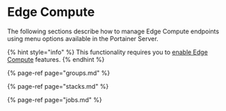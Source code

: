 # Edge Compute

The following sections describe how to manage Edge Compute endpoints using menu options available in the Portainer Server.

{% hint style="info" %}
This functionality requires you to [enable Edge Compute](../../admin/settings/#edge-compute) features.
{% endhint %}

{% page-ref page="groups.md" %}

{% page-ref page="stacks.md" %}

{% page-ref page="jobs.md" %}



